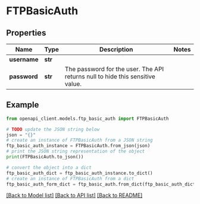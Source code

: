 # FTPBasicAuth


## Properties

Name | Type | Description | Notes
------------ | ------------- | ------------- | -------------
**username** | **str** |  | 
**password** | **str** | The password for the user. The API returns null to hide this sensitive value. | 

## Example

```python
from openapi_client.models.ftp_basic_auth import FTPBasicAuth

# TODO update the JSON string below
json = "{}"
# create an instance of FTPBasicAuth from a JSON string
ftp_basic_auth_instance = FTPBasicAuth.from_json(json)
# print the JSON string representation of the object
print(FTPBasicAuth.to_json())

# convert the object into a dict
ftp_basic_auth_dict = ftp_basic_auth_instance.to_dict()
# create an instance of FTPBasicAuth from a dict
ftp_basic_auth_form_dict = ftp_basic_auth.from_dict(ftp_basic_auth_dict)
```
[[Back to Model list]](../README.md#documentation-for-models) [[Back to API list]](../README.md#documentation-for-api-endpoints) [[Back to README]](../README.md)


